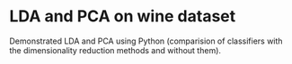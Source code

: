 # LDA and PCA on wine dataset
Demonstrated LDA and PCA using Python (comparision of classifiers with the dimensionality reduction methods and without them).
